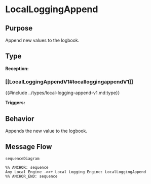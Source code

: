 <div class="message">

# LocalLoggingAppend

## Purpose

<!-- --8<-- [start:purpose] -->
Append new values to the logbook.
<!-- --8<-- [end:purpose] -->

## Type

<!-- --8<-- [start:type] -->
**Reception:**

### [[LocalLoggingAppendV1#localloggingappendV1]]

{{#include ../types/local-logging-append-v1.md:type}}

**Triggers:**

<!-- --8<-- [end:type] -->

## Behavior

<!-- --8<-- [start:behavior] -->
Appends the new value to the logbook.
<!-- --8<-- [end:behavior] -->


## Message Flow

<!-- --8<-- [start:messages] -->
```mermaid
sequenceDiagram

%% ANCHOR: sequence
Any Local Engine ->>+ Local Logging Engine: LocalLoggingAppend
%% ANCHOR_END: sequence
```
<!-- --8<-- [end:messages] -->

</div>